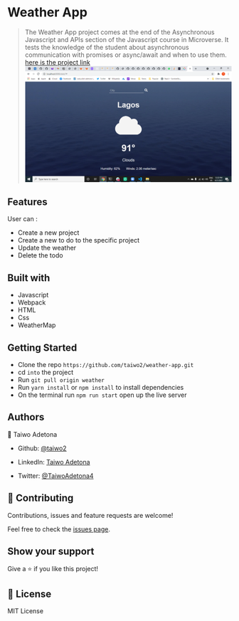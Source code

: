 # Weather App

> The Weather App project comes at the end of the Asynchronous Javascript and APIs section of the Javascript course in Microverse. It tests the knowledge of the student about asynchronous communication with promises or async/await and when to use them. [here is the project link](https://www.theodinproject.com/paths/full-stack-javascript/courses/javascript/lessons/weather-app)
![weather](./weather.png)

## Features
 User can :
 - Create a new project
 - Create a new to do to the specific project
 - Update the weather
 - Delete the todo

## Built with
- Javascript
- Webpack
- HTML
- Css
- WeatherMap

## Getting Started

- Clone the repo `https://github.com/taiwo2/weather-app.git`
- cd `into` the project
- Run `git pull origin weather`
- Run `yarn install` or `npm install` to install dependencies
- On the terminal run `npm run start` open up the live server



## Authors

👤 Taiwo Adetona

- Github: [@taiwo2](https://github.com/taiwo2)

- LinkedIn: [Taiwo Adetona](https://www.linkedin.com/in/taiwo-adetona/)

- Twitter: [@TaiwoAdetona4](https://twitter.com/TaiwoAdetona4/)

## 🤝 Contributing

Contributions, issues and feature requests are welcome!

Feel free to check the [issues page](issues/).

## Show your support

Give a ⭐️ if you like this project!

## 📝 License

MIT License